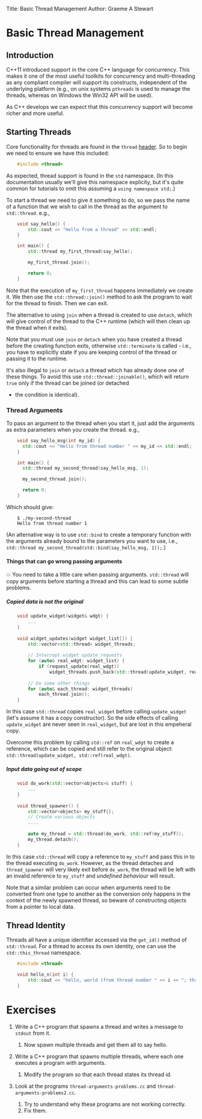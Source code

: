 Title: Basic Thread Management
Author: Graeme A Stewart

Basic Thread Management
=======================

Introduction
------------

C++11 introduced support in the core C++ language for
concurrency. This makes it one of the most useful toolkits for
concurrency and multi-threading as any compliant compiler will support
its constructs, independent of the underlying platform (e.g., on 
unix systems `pthreads` is used to manage the threads, whereas on
Windows the Win32 API will be used).

As C++ develops we can expect that this concurrency support will
become richer and more useful.

Starting Threads
----------------

Core functionality for threads are found in the `thread` 
[header](http://www.cplusplus.com/reference/thread/). So to
begin we need to ensure we have this included:

```cpp
	#include <thread>
```

As expected, thread support is found in the `std` namespace. (In this
documentation usually we'll give this namespace explicity, but it's
quite common for tutorials to omit this assuming a 
`using namespace std;`.)

To start a thread we need to give it something to do, so we pass the
name of a function that we wish to call in the thread as the argument
to `std::thread`. e.g.,

```cpp
	void say_hello() {
		std::cout << "Hello from a thread" << std::endl;
	}

	int main() {
		std::thread my_first_thread(say_hello);

		my_first_thread.join();

		return 0;
	}
```

Note that the execution of `my_first_thread` happens immediately we
create it. We then use the `std::thread::join()` method to ask the
program to wait for the thread to finish. Then we can exit.

The alternative to using `join` when a thread is created to use `detach`,
which will give control of the thread to the C++ runtime (which will
then clean up the thread when it exits).

Note that you must use `join` or `detach` when you have created a
thread before the creating function exits, otherwise `std::terminate` is
called - i.e., you have to explicitly state if you are keeping control
of the thread or passing it to the runtime.

It's also illegal to `join` or `detach` a thread which has already
done one of these things. To avoid this use `std::thread::joinable()`,
which will return `true` only if the thread can be joined (or detached
- the condition is identical).

### Thread Arguments ###

To pass an argument to the thread when you start it, just add the
arguments as extra parameters when you create the thread. e.g.,

```cpp
	void say_hello_msg(int my_id) {
	  std::cout << "Hello from thread number " << my_id << std::endl;
	}

	int main() {
	  std::thread my_second_thread(say_hello_msg, 1);

	  my_second_thread.join();

	  return 0;
	}
```

Which should give:

```
	$ ./my-second-thread
	Hello from thread number 1
```

(An alternative way is to use `std::bind` to create a temporary
function with the arguments already bound to the parameters you want to use,
i.e., `std::thread my_second_thread(std::bind(say_hello_msg, 1));`.)

#### Things that can go wrong passing arguments ####

:boom: You need to take a little care when passing arguments. `std::thread`
will copy arguments before starting a thread and this can lead to some
subtle problems.

##### Copied data is not the original #####

```cpp
	void update_widget(widget& wdgt) {
		...
    }
    
    void widget_updates(widget widget_list[]) {
		std::vector<std::thread> widget_threads;
		
		// Intercept widget update requests
		for (auto& real_wdgt: widget_list) {
			if (request_update(real_wdgt))
				widget_threads.push_back(std::thread(update_widget, real_wdgt));
		
		// Do some other things
		for (auto& each_thread: widget_threads)
			each_thread.join();
	}
```

In this case `std::thread` copies `real_widget` before calling
`update_widget` (let's assume it has a copy constructor). So the side
effects of calling `update_widget` are never seen in `real_widget`,
but are lost in this empeheral copy.

Overcome this problem by calling `std::ref` on `real_wdgt` to
create a reference, which can be copied and still refer to the
original object: `std::thread(update_widget, std::ref(real_wdgt)`.

##### Input data going out of scope #####


```cpp
	void do_work(std::vector<objects>& stuff) {
		...
    }
    
    void thread_spawner() {
		std::vector<objects> my_stuff{};
		// Create various objects
		....
		
		auto my_thread = std::thread(do_work, std::ref(my_stuff));
		my_thread.detach();
	}
```

In this case `std::thread` will copy a reference to `my_stuff`
and pass this in to the thread executing `do_work`. However, as
the thread detaches and `thread_spawner` will very likely exit
before `do_work`, the thread will be left with an invalid reference
to `my_stuff` and _undefined behaviour_ will result.

Note that a similar problem can occur when arguments need to be
converted from one type to another as the conversion only happens in
the context of the newly spawned thread, so beware of constructing
objects from a pointer to local data.


Thread Identity
---------------

Threads all have a unique identifier accessed via the `get_id()`
method of `std::thread`. For a thread to access its own identity, one
can use the `std::this_thread` namespace.

```cpp
    #include <thread>

	void hello_n(int i) {
		std::cout << "hello, world (from thread number " << i << "; thread id" << std::this_thread::get_id() << ")" << std::endl;
	}
```

Exercises
=========

1. Write a C++ program that spawns a thread and writes a message to
   `stdout` from it.
    1. Now spawn multiple threads and get them all to say hello.

1. Write a C++ program that spawns multiple threads, where each one
   executes a program with arguments.
     1. Modify the program so that each thread states its thread id.

1. Look at the programs `thread-arguments-problems.cc` and
   `thread-arguments-problems2.cc`.
     1. Try to understand why these programs are not working correctly.
     1. Fix them.

